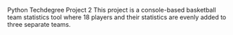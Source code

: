Python Techdegree Project 2
This project is a console-based basketball team statistics tool where 18 players and their statistics are evenly added to three separate teams. 
